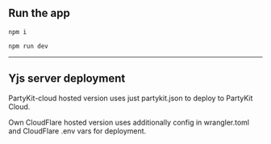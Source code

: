 ## Run the app

`npm i`

`npm run dev`

---

## Yjs server deployment

PartyKit-cloud hosted version uses just partykit.json to deploy to PartyKit Cloud.

Own CloudFlare hosted version uses additionally config in wrangler.toml and CloudFlare .env vars for deployment.
